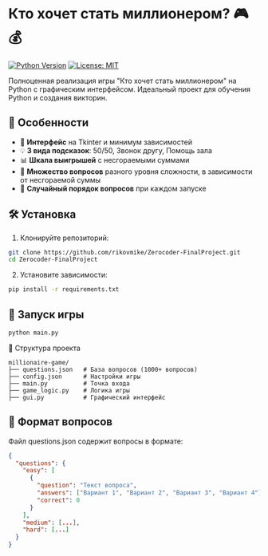 # Кто хочет стать миллионером? 🎮💰

[![Python Version](https://img.shields.io/badge/python-3.10+-blue.svg)](https://www.python.org/downloads/)
[![License: MIT](https://img.shields.io/badge/License-MIT-yellow.svg)](https://opensource.org/licenses/MIT)

Полноценная реализация игры "Кто хочет стать миллионером" на Python с графическим интерфейсом. Идеальный проект для обучения Python и создания викторин.

## 🌟 Особенности

- 🎨 **Интерфейс** на Tkinter и минимум зависимостей
- 💡 **3 вида подсказок**: 50/50, Звонок другу, Помощь зала
- 📊 **Шкала выигрышей** с несгораемыми суммами
- 📝 **Множество вопросов** разного уровня сложности, в зависимости от несгораемой суммы
- 🔄 **Случайный порядок вопросов** при каждом запуске

## 🛠 Установка

1. Клонируйте репозиторий:
```bash
git clone https://github.com/rikovmike/Zerocoder-FinalProject.git
cd Zerocoder-FinalProject
```

2. Установите зависимости:
```bash
pip install -r requirements.txt
```


## 🚀 Запуск игры
```bash
python main.py
```

📂 Структура проекта
```text
millionaire-game/
├── questions.json   # База вопросов (1000+ вопросов)
├── config.json      # Настройки игры
├── main.py          # Точка входа
├── game_logic.py    # Логика игры
├── gui.py           # Графический интерфейс
```


## 💾 Формат вопросов

Файл questions.json содержит вопросы в формате:

```json
{
  "questions": {
    "easy": [
      {
        "question": "Текст вопроса",
        "answers": ["Вариант 1", "Вариант 2", "Вариант 3", "Вариант 4"],
        "correct": 0
      }
    ],
    "medium": [...],
    "hard": [...]
  }
}
```